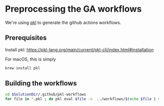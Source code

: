 # Preprocessing the GA workflows

We're using [pkl](http://github.com/apple/pkl) to generate the github actions workflows.

## Prerequisites

Install pkl: https://pkl-lang.org/main/current/pkl-cli/index.html#installation

For macOS, this is simply

```bash
brew install pkl
```

## Building the workflows

```bash
cd $SolutionDir/.github/pkl-workflows
for file in *.pkl ; do pkl eval $file -o  ../workflows/$(echo $file | sed s/pkl/yml/) ; done
```
